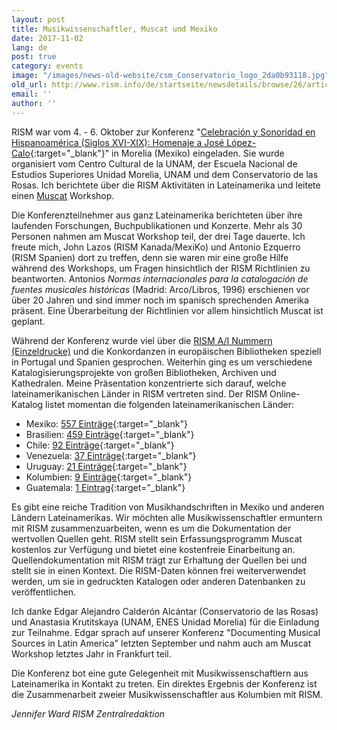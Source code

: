 ```yaml
---
layout: post
title: Musikwissenschaftler, Muscat und Mexiko
date: 2017-11-02
lang: de
post: true
category: events
image: "/images/news-old-website/csm_Conservatorio_logo_2da0b93118.jpg"
old_url: http://www.rism.info/de/startseite/newsdetails/browse/26/article/64/musicologists-muscat-and-mexico.html
email: ''
author: ''
---
```


RISM war vom 4. - 6. Oktober zur Konferenz "[Celebración y Sonoridad en Hispanoamérica (Siglos XVI-XIX): Homenaje a José López-Calo](https://www.conservatoriodelasrosas.edu.mx/Home/celebracion-y-sonoridad-en-hispanoamerica-siglos-xvi-xix/){:target="_blank"}" in Morelia (Mexiko) eingeladen. Sie wurde organisiert vom Centro Cultural de la UNAM, der Escuela Nacional de Estudios Superiores Unidad Morelia, UNAM und dem Conservatorio de las Rosas. Ich berichtete über die RISM Aktivitäten in Lateinamerika und leitete einen [Muscat](/community/muscat.html) Workshop.

Die Konferenzteilnehmer aus ganz Lateinamerika berichteten über ihre laufenden Forschungen, Buchpublikationen und Konzerte. Mehr als 30 Personen nahmen am Muscat Workshop teil, der drei Tage dauerte. Ich freute mich, John Lazos (RISM Kanada/MexiKo) und Antonio Ezquerro (RISM Spanien) dort zu treffen, denn sie waren mir eine große Hilfe während des Workshops, um Fragen hinsichtlich der RISM Richtlinien zu beantworten. Antonios _Normas internacionales para la catalogación de fuentes musicales históricas_ (Madrid: Arco/Libros, 1996) erschienen vor über 20 Jahren und sind immer noch im spanisch sprechenden Amerika präsent. Eine Überarbeitung der Richtlinien vor allem hinsichtlich Muscat ist geplant.

Während der Konferenz wurde viel über die [RISM A/I Nummern (Einzeldrucke)](/publications.html#c36) und die Konkordanzen in europäischen Bibliotheken speziell in Portugal und Spanien gesprochen. Weiterhin ging es um verschiedene Katalogisierungsprojekte von großen Bibliotheken, Archiven und Kathedralen. Meine Präsentation konzentrierte sich darauf, welche lateinamerikanischen Länder in RISM vertreten sind. Der RISM Online-Katalog listet momentan die folgenden lateinamerikanischen Länder:

- Mexiko: [557 Einträge](https://opac.rism.info/search?View=rism&siglum=MEX-*){:target="_blank"}
- Brasilien: [459 Einträge](https://opac.rism.info/search?View=rism&siglum=BR-*){:target="_blank"}
- Chile: [92 Einträge](https://opac.rism.info/search?View=rism&siglum=RCH-*){:target="_blank"}
- Venezuela: [37 Einträge](https://opac.rism.info/search?View=rism&siglum=VE-*){:target="_blank"}
- Uruguay: [21 Einträge](https://opac.rism.info/search?View=rism&siglum=ROU-*){:target="_blank"}
- Kolumbien: [9 Einträge](https://opac.rism.info/search?View=rism&siglum=CO-*){:target="_blank"}
- Guatemala: [1 Eintrag](https://opac.rism.info/search?View=rism&siglum=GCA-*){:target="_blank"}

Es gibt eine reiche Tradition von Musikhandschriften in Mexiko und anderen Ländern Lateinamerikas. Wir möchten alle Musikwissenschaftler ermuntern mit RISM zusammenzuarbeiten, wenn es um die Dokumentation der wertvollen Quellen geht. RISM stellt sein Erfassungsprogramm Muscat kostenlos zur Verfügung und bietet eine kostenfreie Einarbeitung an. Quellendokumentation mit RISM trägt zur Erhaltung der Quellen bei und stellt sie in einen Kontext. Die RISM-Daten können frei weiterverwendet werden, um sie in gedruckten Katalogen oder anderen Datenbanken zu veröffentlichen.

Ich danke Edgar Alejandro Calderón Alcántar (Conservatorio de las Rosas) und Anastasia Krutitskaya (UNAM, ENES Unidad Morelia) für die Einladung zur Teilnahme. Edgar sprach auf unserer Konferenz "Documenting Musical Sources in Latin America" letzten September und nahm auch am Muscat Workshop letztes Jahr in Frankfurt teil.

Die Konferenz bot eine gute Gelegenheit mit Musikwissenschaftlern aus Lateinamerika in Kontakt zu treten. Ein direktes Ergebnis der Konferenz ist die Zusammenarbeit zweier Musikwissenschaftler aus Kolumbien mit RISM.

_Jennifer Ward_
_RISM Zentralredaktion_
